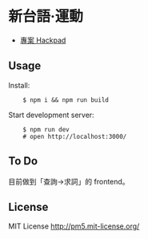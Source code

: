 
新台語·運動
===========

* [專案 Hackpad](https://g0v.hackpad.com/moed7ct-taigi-neologism)

Usage
-----

Install:

        $ npm i && npm run build

Start development server:

        $ npm run dev
        # open http://localhost:3000/

To Do
-----

目前做到「查詢->求詞」的 frontend。

License
-------

MIT License <http://pm5.mit-license.org/>
